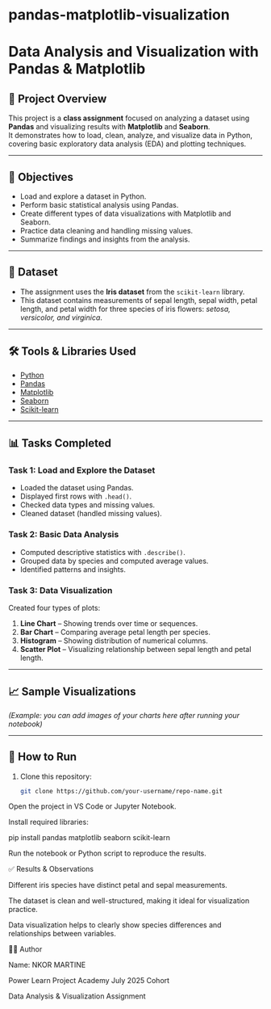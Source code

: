 ﻿# pandas-matplotlib-visualization

# Data Analysis and Visualization with Pandas & Matplotlib

## 📌 Project Overview
This project is a **class assignment** focused on analyzing a dataset using **Pandas** and visualizing results with **Matplotlib** and **Seaborn**.  
It demonstrates how to load, clean, analyze, and visualize data in Python, covering basic exploratory data analysis (EDA) and plotting techniques.

---

## 🎯 Objectives
- Load and explore a dataset in Python.
- Perform basic statistical analysis using Pandas.
- Create different types of data visualizations with Matplotlib and Seaborn.
- Practice data cleaning and handling missing values.
- Summarize findings and insights from the analysis.

---

## 📂 Dataset
- The assignment uses the **Iris dataset** from the `scikit-learn` library.  
- This dataset contains measurements of sepal length, sepal width, petal length, and petal width for three species of iris flowers: *setosa, versicolor, and virginica*.

---

## 🛠️ Tools & Libraries Used
- [Python](https://www.python.org/)  
- [Pandas](https://pandas.pydata.org/)  
- [Matplotlib](https://matplotlib.org/)  
- [Seaborn](https://seaborn.pydata.org/)  
- [Scikit-learn](https://scikit-learn.org/)

---

## 📊 Tasks Completed
### **Task 1: Load and Explore the Dataset**
- Loaded the dataset using Pandas.
- Displayed first rows with `.head()`.
- Checked data types and missing values.
- Cleaned dataset (handled missing values).

### **Task 2: Basic Data Analysis**
- Computed descriptive statistics with `.describe()`.
- Grouped data by species and computed average values.
- Identified patterns and insights.

### **Task 3: Data Visualization**
Created four types of plots:
1. **Line Chart** – Showing trends over time or sequences.
2. **Bar Chart** – Comparing average petal length per species.
3. **Histogram** – Showing distribution of numerical columns.
4. **Scatter Plot** – Visualizing relationship between sepal length and petal length.

---

## 📈 Sample Visualizations
*(Example: you can add images of your charts here after running your notebook)*  

---

## 🚀 How to Run
1. Clone this repository:
   ```bash
   git clone https://github.com/your-username/repo-name.git


Open the project in VS Code or Jupyter Notebook.

Install required libraries:

pip install pandas matplotlib seaborn scikit-learn


Run the notebook or Python script to reproduce the results.

✅ Results & Observations

Different iris species have distinct petal and sepal measurements.

The dataset is clean and well-structured, making it ideal for visualization practice.

Data visualization helps to clearly show species differences and relationships between variables.

👨‍🎓 Author

Name: NKOR MARTINE

Power Learn Project Academy July 2025 Cohort

 Data Analysis & Visualization Assignment


